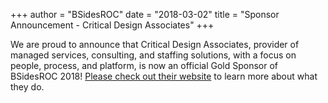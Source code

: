 +++
author = "BSidesROC"
date = "2018-03-02"
title = "Sponsor Announcement - Critical Design Associates"
+++

We are proud to announce that Critical Design Associates, provider of managed services, consulting, and staffing solutions, with a focus on people, process, and platform, is now an official Gold Sponsor of BSidesROC 2018!  [Please check out their website](https://www.criticaldesign.net/) to learn more about what they do.
